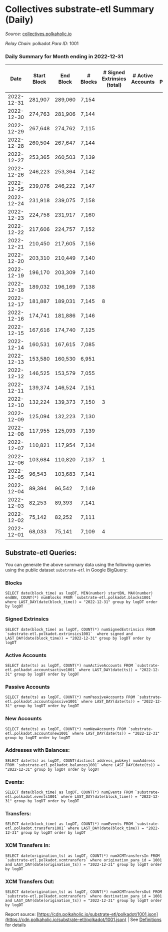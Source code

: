# Collectives substrate-etl Summary (Daily)

_Source_: [collectives.polkaholic.io](https://collectives.polkaholic.io)

*Relay Chain*: polkadot
*Para ID*: 1001



### Daily Summary for Month ending in 2022-12-31


| Date | Start Block | End Block | # Blocks | # Signed Extrinsics (total) | # Active Accounts | # Passive | # New | # Addresses with Balances | # Events | # Transfers | # XCM Transfers In | # XCM Transfers Out | Issues | 
| ---- | ----------- | --------- | -------- | --------------------------- | ----------------- | --------- | ----- | ------------------------- | -------- | ----------- | ------------------ | ------------------- | ------ |
| 2022-12-31 | 281,907 | 289,060 | 7,154 |  |  |  |  | 17 | 14,312 |   |   |   |  |
| 2022-12-30 | 274,763 | 281,906 | 7,144 |  |  |  |  |  | 14,292 |   |   |   |  |
| 2022-12-29 | 267,648 | 274,762 | 7,115 |  |  |  |  |  | 14,234 |   |   |   |  |
| 2022-12-28 | 260,504 | 267,647 | 7,144 |  |  |  |  |  | 14,292 |   |   |   |  |
| 2022-12-27 | 253,365 | 260,503 | 7,139 |  |  |  |  |  | 14,282 |   |   |   |  |
| 2022-12-26 | 246,223 | 253,364 | 7,142 |  |  |  |  |  | 14,294 |   | 1 ($13.52) |   |  |
| 2022-12-25 | 239,076 | 246,222 | 7,147 |  |  |  |  |  | 14,298 |   |   |   |  |
| 2022-12-24 | 231,918 | 239,075 | 7,158 |  |  |  |  |  | 14,320 |   |   |   |  |
| 2022-12-23 | 224,758 | 231,917 | 7,160 |  |  |  |  |  | 14,324 |   |   |   |  |
| 2022-12-22 | 217,606 | 224,757 | 7,152 |  |  |  |  |  | 14,308 |   |   |   |  |
| 2022-12-21 | 210,450 | 217,605 | 7,156 |  |  |  |  |  | 14,316 |   |   |   |  |
| 2022-12-20 | 203,310 | 210,449 | 7,140 |  |  |  |  |  | 14,284 |   |   |   |  |
| 2022-12-19 | 196,170 | 203,309 | 7,140 |  |  |  |  |  | 14,284 |   |   |   |  |
| 2022-12-18 | 189,032 | 196,169 | 7,138 |  |  |  |  |  | 14,279 |   |   |   |  |
| 2022-12-17 | 181,887 | 189,031 | 7,145 | 8 |  |  |  |  | 14,302 |   |   |   |  |
| 2022-12-16 | 174,741 | 181,886 | 7,146 |  |  |  |  |  | 14,296 |   |   |   |  |
| 2022-12-15 | 167,616 | 174,740 | 7,125 |  |  |  |  |  | 14,254 |   |   |   |  |
| 2022-12-14 | 160,531 | 167,615 | 7,085 |  |  |  |  |  | 14,174 |   |   |   |  |
| 2022-12-13 | 153,580 | 160,530 | 6,951 |  |  |  |  |  | 13,906 |   |   |   |  |
| 2022-12-12 | 146,525 | 153,579 | 7,055 |  |  |  |  |  | 14,114 |   |   |   |  |
| 2022-12-11 | 139,374 | 146,524 | 7,151 |  |  |  |  |  | 14,306 |   |   |   |  |
| 2022-12-10 | 132,224 | 139,373 | 7,150 | 3 |  |  |  |  | 14,307 |   |   |   |  |
| 2022-12-09 | 125,094 | 132,223 | 7,130 |  |  |  |  |  | 14,264 |   |   |   |  |
| 2022-12-08 | 117,955 | 125,093 | 7,139 |  |  |  |  |  | 14,282 |   |   |   |  |
| 2022-12-07 | 110,821 | 117,954 | 7,134 |  |  |  |  |  | 14,272 |   |   |   |  |
| 2022-12-06 | 103,684 | 110,820 | 7,137 | 1 |  |  |  |  | 14,285 |   | 1 ($6.61) |   |  |
| 2022-12-05 | 96,543 | 103,683 | 7,141 |  |  |  |  |  | 14,286 |   |   |   |  |
| 2022-12-04 | 89,394 | 96,542 | 7,149 |  |  |  |  |  | 14,302 |   |   |   |  |
| 2022-12-03 | 82,253 | 89,393 | 7,141 |  |  |  |  |  | 14,286 |   |   |   |  |
| 2022-12-02 | 75,142 | 82,252 | 7,111 |  |  |  |  |  | 14,226 |   |   |   |  |
| 2022-12-01 | 68,033 | 75,141 | 7,109 | 4 |  |  |  |  | 14,254 | 1 ($5.43) | 3 ($44.66) |   |  |

## Substrate-etl Queries:
You can generate the above summary data using the following queries using the public dataset `substrate-etl` in Google BigQuery:


### Blocks
```
SELECT date(block_time) as logDT, MIN(number) startBN, MAX(number) endBN, COUNT(*) numBlocks FROM `substrate-etl.polkadot.blocks1001`  where LAST_DAY(date(block_time)) = "2022-12-31" group by logDT order by logDT
```


### Signed Extrinsics
```
SELECT date(block_time) as logDT, COUNT(*) numSignedExtrinsics FROM `substrate-etl.polkadot.extrinsics1001`  where signed and LAST_DAY(date(block_time)) = "2022-12-31" group by logDT order by logDT
```


### Active Accounts
```
SELECT date(ts) as logDT, COUNT(*) numActiveAccounts FROM `substrate-etl.polkadot.accountsactive1001` where LAST_DAY(date(ts)) = "2022-12-31" group by logDT order by logDT
```


### Passive Accounts
```
SELECT date(ts) as logDT, COUNT(*) numPassiveAccounts FROM `substrate-etl.polkadot.accountspassive1001` where LAST_DAY(date(ts)) = "2022-12-31" group by logDT order by logDT
```


### New Accounts
```
SELECT date(ts) as logDT, COUNT(*) numNewAccounts FROM `substrate-etl.polkadot.accountsnew1001` where LAST_DAY(date(ts)) = "2022-12-31" group by logDT order by logDT
```


### Addresses with Balances:
```
SELECT date(ts) as logDT, COUNT(distinct address_pubkey) numAddress FROM `substrate-etl.polkadot.balances1001` where LAST_DAY(date(ts)) = "2022-12-31" group by logDT order by logDT
```


### Events:
```
SELECT date(block_time) as logDT, COUNT(*) numEvents FROM `substrate-etl.polkadot.events1001` where LAST_DAY(date(block_time)) = "2022-12-31" group by logDT order by logDT
```


### Transfers:
```
SELECT date(block_time) as logDT, COUNT(*) numEvents FROM `substrate-etl.polkadot.transfers1001` where LAST_DAY(date(block_time)) = "2022-12-31" group by logDT order by logDT
```


### XCM Transfers In:
```
SELECT date(origination_ts) as logDT, COUNT(*) numXCMTransfersIn FROM `substrate-etl.polkadot.xcmtransfers` where origination_para_id = 1001 and LAST_DAY(date(origination_ts)) = "2022-12-31" group by logDT order by logDT
```


### XCM Transfers Out:
```
SELECT date(origination_ts) as logDT, COUNT(*) numXCMTransfersOut FROM `substrate-etl.polkadot.xcmtransfers` where destination_para_id = 1001 and LAST_DAY(date(origination_ts)) = "2022-12-31" group by logDT order by logDT
```



Report source: [https://cdn.polkaholic.io/substrate-etl/polkadot/1001.json](https://cdn.polkaholic.io/substrate-etl/polkadot/1001.json) | See [Definitions](/DEFINITIONS.md) for details
